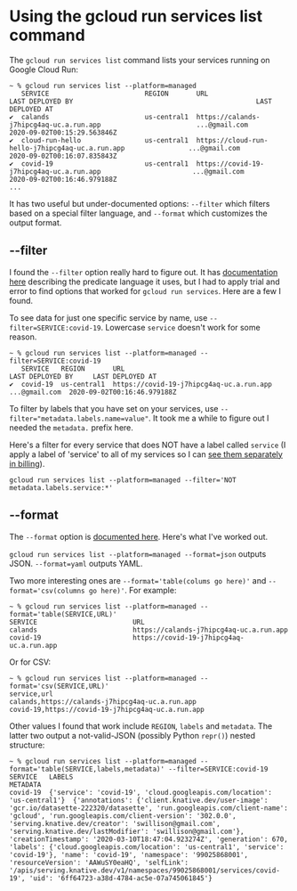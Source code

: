 # Using the gcloud run services list command

The `gcloud run services list` command lists your services running on Google Cloud Run:

```
~ % gcloud run services list --platform=managed
   SERVICE                        REGION       URL                                                            LAST DEPLOYED BY                                              LAST DEPLOYED AT
✔  calands                        us-central1  https://calands-j7hipcg4aq-uc.a.run.app                        ...@gmail.com                                           2020-09-02T00:15:29.563846Z
✔  cloud-run-hello                us-central1  https://cloud-run-hello-j7hipcg4aq-uc.a.run.app                ...@gmail.com                                           2020-09-02T00:16:07.835843Z
✔  covid-19                       us-central1  https://covid-19-j7hipcg4aq-uc.a.run.app                       ...@gmail.com                                           2020-09-02T00:16:46.979188Z
...
```

It has two useful but under-documented options: `--filter` which filters based on a special filter language, and `--format` which customizes the output format.

## --filter

I found the `--filter` option really hard to figure out. It has [documentation here](https://cloud.google.com/sdk/gcloud/reference/topic/filters) describing the predicate language it uses, but I had to apply trial and error to find options that worked for `gcloud run services`. Here are a few I found.

To see data for just one specific service by name, use `--filter=SERVICE:covid-19`. Lowercase `service` doesn't work for some reason.

```
~ % gcloud run services list --platform=managed --filter=SERVICE:covid-19
   SERVICE   REGION       URL                                       LAST DEPLOYED BY     LAST DEPLOYED AT
✔  covid-19  us-central1  https://covid-19-j7hipcg4aq-uc.a.run.app  ...@gmail.com  2020-09-02T00:16:46.979188Z
```

To filter by labels that you have set on your services, use `--filter="metadata.labels.name=value"`. It took me a while to figure out I needed the `metadata.` prefix here.

Here's a filter for every service that does NOT have a label called `service` (I apply a label of 'service' to all of my services so I can [see them separately in billing](https://til.assahbismark.com/til/til/cloudrun_use-labels-for-billing-breakdown.md)).

```
gcloud run services list --platform=managed --filter='NOT metadata.labels.service:*'
```

## --format

The `--format` option is [documented here](https://cloud.google.com/sdk/gcloud/reference/topic/formats). Here's what I've worked out.

`gcloud run services list --platform=managed --format=json` outputs JSON. `--format=yaml` outputs YAML.

Two more interesting ones are `--format='table(colums go here)'` and `--format='csv(columns go here)'`. For example:
```
~ % gcloud run services list --platform=managed --format='table(SERVICE,URL)'
SERVICE                        URL
calands                        https://calands-j7hipcg4aq-uc.a.run.app
covid-19                       https://covid-19-j7hipcg4aq-uc.a.run.app
```

Or for CSV:
```
~ % gcloud run services list --platform=managed --format='csv(SERVICE,URL)'
service,url
calands,https://calands-j7hipcg4aq-uc.a.run.app
covid-19,https://covid-19-j7hipcg4aq-uc.a.run.app
```
Other values I found that work include `REGION`, `labels` and `metadata`. The latter two output a not-valid-JSON (possibly Python `repr()`) nested structure:
```
~ % gcloud run services list --platform=managed --format='table(SERVICE,labels,metadata)' --filter=SERVICE:covid-19
SERVICE   LABELS                                                                   METADATA
covid-19  {'service': 'covid-19', 'cloud.googleapis.com/location': 'us-central1'}  {'annotations': {'client.knative.dev/user-image': 'gcr.io/datasette-222320/datasette', 'run.googleapis.com/client-name': 'gcloud', 'run.googleapis.com/client-version': '302.0.0', 'serving.knative.dev/creator': 'swillison@gmail.com', 'serving.knative.dev/lastModifier': 'swillison@gmail.com'}, 'creationTimestamp': '2020-03-10T18:47:04.923274Z', 'generation': 670, 'labels': {'cloud.googleapis.com/location': 'us-central1', 'service': 'covid-19'}, 'name': 'covid-19', 'namespace': '99025868001', 'resourceVersion': 'AAWuSY0eaHQ', 'selfLink': '/apis/serving.knative.dev/v1/namespaces/99025868001/services/covid-19', 'uid': '6ff64723-a38d-4784-ac5e-07a745061845'}
```

